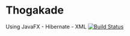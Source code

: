 # Thogakade
Using JavaFX - Hibernate - XML
[![Build Status](https://travis-ci.org/{Dhanuka99}/{Thogakade}.png?branch=master)](https://travis-ci.org/{Dhanuka99}/{Thogakade})
